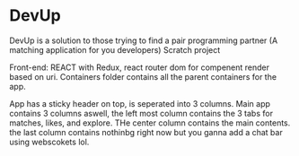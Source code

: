 # DevUp

DevUp is a solution to those trying to find a pair programming partner
(A matching application for you developers)
Scratch project

Front-end: REACT with Redux, react router dom for compenent render based on uri.
Containers folder contains all the parent containers for the app.

App has a sticky header on top, is seperated into 3 columns.
Main app contains 3 columns aswell, the left most column contains the 3 tabs for matches, likes, and explore. THe center column contains the main contents.
the last column contains nothinbg right now but you ganna add a chat bar using webscokets lol.
